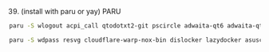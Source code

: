 39.	(install with paru or yay)
	PARU

```bash
paru -S wlogout acpi_call qtodotxt2-git pscircle adwaita-qt6 adwaita-qt5 nordic-theme pacseek jdownloader2 otf-atkinson-hyperlegible-next waypaper hyprshade
```

``` bash
paru -S wdpass resvg cloudflare-warp-nox-bin dislocker lazydocker asusctl miniconda3
```
